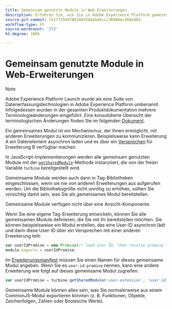 ```yaml
---
title: Gemeinsam genutzte Module in Web-Erweiterungen
description: Erfahren Sie, wie Sie in Adobe Experience Platform gemeinsame Bibliotheksmodule für Web-Erweiterungen definieren können.
source-git-commit: 7e27735697882065566ebdeccc36998ec368e404
workflow-type: ht
source-wordcount: '272'
ht-degree: 100%

---
```


# Gemeinsam genutzte Module in Web-Erweiterungen

>[!NOTE]
>
>Adobe Experience Platform Launch wurde als eine Suite von Datenerfassungstechnologien in Adobe Experience Platform umbenannt. Infolgedessen wurden in der gesamten Produktdokumentation mehrere Terminologieänderungen eingeführt. Eine konsolidierte Übersicht der terminologischen Änderungen finden Sie im folgenden [Dokument](../../term-updates.md).

Ein gemeinsames Modul ist ein Mechanismus, der Ihnen ermöglicht, mit anderen Erweiterungen zu kommunizieren. Beispielsweise kann Erweiterung A ein Datenelement asynchron laden und es über ein [Versprechen](https://developer.mozilla.org/de-DE/docs/Web/JavaScript/Reference/Global_Objects/Promise) für Erweiterung B verfügbar machen.

In JavaScript-Implementierungen werden alle gemeinsam genutzten Module mit der [`getSharedModule`](../turbine.md#shared)-Methode instanziiert, die von der freien Variable `turbine` bereitgestellt wird.

Gemeinsame Module werden auch dann in Tag-Bibliotheken eingeschlossen, wenn sie nie von anderen Erweiterungen aus aufgerufen werden. Um die Bibliotheksgröße nicht unnötig zu erhöhen, sollten Sie vorsichtig damit sein, was Sie als gemeinsames Modul bereitstellen.

Gemeinsame Module verfügen nicht über eine Ansicht-Komponente.

Wenn Sie eine eigene Tag-Erweiterung entwickeln, können Sie alle gemeinsamen Module definieren, die Sie mit ihr bereitstellen möchten. Sie können beispielsweise ein Modul erstellen, das eine User-ID asynchron lädt und dann diese User-ID über ein Versprechen mit einer anderen Erweiterung teilt:

```javascript
var userIdPromise = new Promise(/* load user ID, then resolve promise */);
module.exports = userIdPromise;
```

Im [Erweiterungsmanifest](../manifest.md) müssen Sie einen Namen für dieses gemeinsame Modul angeben. Wenn Sie es `user-id-promise` nennen, kann eine andere Erweiterung wie folgt auf dieses gemeinsame Modul zugreifen:

```javascript
var userIdPromise = turbine.getSharedModule('user-extension', 'user-id-promise');
```

Gemeinsame Module können alles sein, was Sie normalerweise aus einem CommonJS-Modul exportieren könnten (z. B. Funktionen, Objekte, Zeichenfolgen, Zahlen oder Boolesche Werte).
